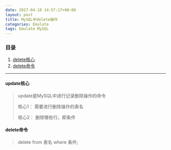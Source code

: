 ```yaml
---
date: 2017-04-10 14:57:17+00:00
layout: post
title: MySQL中delete操作
categories: Emulate
tags: Emulate MySQL
---
```


### 目录

1. [delete核心](#step1)
2. [delete命令](#step2)

---
#### <span id="step1">update核心</span>
> update是MySQL中进行记录删除操作的命令
> 
> 核心1： 需要进行删除操作的表名
> 
> 核心2： 删除哪些行，即条件


#### <span id="step2">delete命令</span>
> delete from 表名 where 条件;
